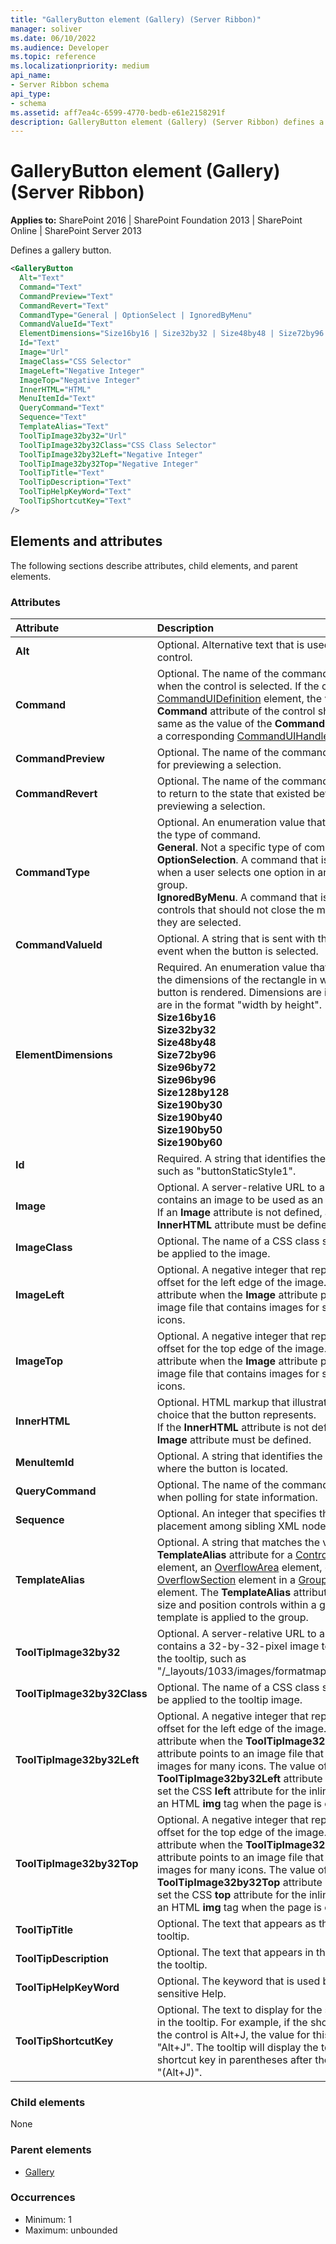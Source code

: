 ```yaml
---
title: "GalleryButton element (Gallery) (Server Ribbon)"
manager: soliver
ms.date: 06/10/2022
ms.audience: Developer
ms.topic: reference
ms.localizationpriority: medium
api_name:
- Server Ribbon schema
api_type:
- schema
ms.assetid: aff7ea4c-6599-4770-bedb-e61e2158291f
description: GalleryButton element (Gallery) (Server Ribbon) defines a gallery button.
---
```


# GalleryButton element (Gallery) (Server Ribbon)

**Applies to:** SharePoint 2016 | SharePoint Foundation 2013 | SharePoint Online | SharePoint Server 2013

Defines a gallery button.

```XML
<GalleryButton
  Alt="Text"
  Command="Text"
  CommandPreview="Text"
  CommandRevert="Text"
  CommandType="General | OptionSelect | IgnoredByMenu"
  CommandValueId="Text"
  ElementDimensions="Size16by16 | Size32by32 | Size48by48 | Size72by96 | Size96by72 | Size96by96 | Size128by128 | Size190by30 | Size190by40 | Size190by50 | Size190by60"
  Id="Text"
  Image="Url"
  ImageClass="CSS Selector"
  ImageLeft="Negative Integer"
  ImageTop="Negative Integer"
  InnerHTML="HTML"
  MenuItemId="Text"
  QueryCommand="Text"
  Sequence="Text"
  TemplateAlias="Text"
  ToolTipImage32by32="Url"
  ToolTipImage32by32Class="CSS Class Selector"
  ToolTipImage32by32Left="Negative Integer"
  ToolTipImage32by32Top="Negative Integer"
  ToolTipTitle="Text"
  ToolTipDescription="Text"
  ToolTipHelpKeyWord="Text"
  ToolTipShortcutKey="Text"
/>
```

## Elements and attributes

The following sections describe attributes, child elements, and parent elements.

### Attributes

|**Attribute**|**Description**|
|:-----|:-----|
|**Alt** <br/> |Optional. Alternative text that is used for the control.  <br/> |
|**Command** <br/> |Optional. The name of the command to execute when the control is selected. If the control is in a [CommandUIDefinition](commanduidefinition-element.md) element, the value of the **Command** attribute of the control should be the same as the value of the **Command** attribute of a corresponding [CommandUIHandler](commanduihandler-element.md) element.  <br/> |
|**CommandPreview** <br/> |Optional. The name of the command to execute for previewing a selection.  <br/> |
|**CommandRevert** <br/> |Optional. The name of the command to execute to return to the state that existed before previewing a selection.  <br/> |
|**CommandType** <br/> | Optional. An enumeration value that specifies the type of command.  <br/> **General**. Not a specific type of command.  <br/> **OptionSelection**. A command that is generated when a user selects one option in an option group.  <br/> **IgnoredByMenu**. A command that is used for controls that should not close the menu when they are selected.  <br/> |
|**CommandValueId** <br/> |Optional. A string that is sent with the command event when the button is selected.  <br/> |
|**ElementDimensions** <br/> | Required. An enumeration value that specifies the dimensions of the rectangle in which the button is rendered. Dimensions are in pixels and are in the format "width by height".  <br/> **Size16by16** <br/> **Size32by32** <br/> **Size48by48** <br/> **Size72by96** <br/> **Size96by72** <br/> **Size96by96** <br/> **Size128by128** <br/> **Size190by30** <br/> **Size190by40** <br/> **Size190by50** <br/> **Size190by60** <br/> |
|**Id** <br/> |Required. A string that identifies the element, such as "buttonStaticStyle1".  <br/> |
|**Image** <br/> |Optional. A server-relative URL to a file that contains an image to be used as an icon.  <br/> If an **Image** attribute is not defined, an **InnerHTML** attribute must be defined.  <br/> |
|**ImageClass** <br/> |Optional. The name of a CSS class selector to be applied to the image.  <br/> |
|**ImageLeft** <br/> |Optional. A negative integer that represents an offset for the left edge of the image. Use this attribute when the **Image** attribute points to an image file that contains images for several icons.  <br/> |
|**ImageTop** <br/> |Optional. A negative integer that represents an offset for the top edge of the image. Use this attribute when the **Image** attribute points to an image file that contains images for several icons.  <br/> |
|**InnerHTML** <br/> |Optional. HTML markup that illustrates the choice that the button represents.  <br/> If the **InnerHTML** attribute is not defined, the **Image** attribute must be defined.  <br/> |
|**MenuItemId** <br/> |Optional. A string that identifies the menu item where the button is located.  <br/> |
|**QueryCommand** <br/> |Optional. The name of the command to execute when polling for state information.  <br/> |
|**Sequence** <br/> |Optional. An integer that specifies the order of placement among sibling XML nodes.  <br/> |
|**TemplateAlias** <br/> |Optional. A string that matches the value of the **TemplateAlias** attribute for a [ControlRef](controlref-element.md) element, an [OverflowArea](overflowarea-element.md) element, or an [OverflowSection](overflowsection-element.md) element in a [GroupTemplate](grouptemplate-element.md) element. The **TemplateAlias** attribute is used to size and position controls within a group when a template is applied to the group.  <br/> |
|**ToolTipImage32by32** <br/> |Optional. A server-relative URL to a file that contains a 32-by-32-pixel image to be used in the tooltip, such as "/_layouts/1033/images/formatmap32x32.png".  <br/> |
|**ToolTipImage32by32Class** <br/> |Optional. The name of a CSS class selector to be applied to the tooltip image.  <br/> |
|**ToolTipImage32by32Left** <br/> |Optional. A negative integer that represents an offset for the left edge of the image. Use this attribute when the **ToolTipImage32by32** attribute points to an image file that contains the images for many icons. The value of the **ToolTipImage32by32Left** attribute is used to set the CSS **left** attribute for the inline style of an HTML **img** tag when the page is created.  <br/> |
|**ToolTipImage32by32Top** <br/> |Optional. A negative integer that represents an offset for the top edge of the image. Use this attribute when the **ToolTipImage32by32** attribute points to an image file that contains the images for many icons. The value of the **ToolTipImage32by32Top** attribute is used to set the CSS **top** attribute for the inline style of an HTML **img** tag when the page is created.  <br/> |
|**ToolTipTitle** <br/> |Optional. The text that appears as the title of the tooltip.  <br/> |
|**ToolTipDescription** <br/> |Optional. The text that appears in the body of the tooltip.  <br/> |
|**ToolTipHelpKeyWord** <br/> |Optional. The keyword that is used by context-sensitive Help.  <br/> |
|**ToolTipShortcutKey** <br/> |Optional. The text to display for the shortcut key in the tooltip. For example, if the shortcut key for the control is Alt+J, the value for this attribute is "Alt+J". The tooltip will display the text for the shortcut key in parentheses after the tooltip title: "(Alt+J)".  <br/> |

### Child elements

None

### Parent elements

- [Gallery](gallery-element.md)

### Occurrences

- Minimum: 1
- Maximum: unbounded
